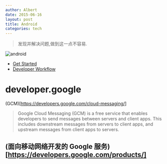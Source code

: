 ```yaml
---
author: Albert
date: 2015-06-16
layout: post
title: Android
categories: tech
---
```


> 发现并解决问题,做到这一点不容易.

![android](http://7xidkg.com1.z0.glb.clouddn.com/devices-hero_620px_2x.png)

* [Get Started](http://developer.android.com/about/start.html)
* [Developer Workflow](https://developer.android.com/tools/workflow/index.html)

# developer.google

(GCM)[https://developers.google.com/cloud-messaging/] 

> Google Cloud Messaging (GCM) is a free service that enables developers to send messages between servers and client apps. This includes downstream messages from servers to client apps, and upstream messages from client apps to servers.

## (面向移动网络开发的 Google 服务)[https://developers.google.com/products/]
